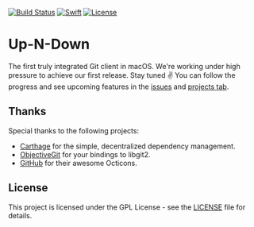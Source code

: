 [![Build Status](https://travis-ci.org/up-n-down/Up-N-Down.svg?branch=master)](https://travis-ci.org/up-n-down/Up-N-Down)
[![Swift](https://img.shields.io/badge/swift-3.0-lightgray.svg)](https://swift.org)
[![License](https://img.shields.io/badge/license-GPL--3.0-blue.svg)](LICENSE)


# Up-N-Down

The first truly integrated Git client in macOS. We're working under high pressure to achieve our first release. Stay tuned ✌️
You can follow the progress and see upcoming features in the [issues](https://github.com/up-n-down/Up-N-Down/issues) and [projects tab](https://github.com/up-n-down/Up-N-Down/projects).

## Thanks

Special thanks to the following projects:

- [Carthage](https://github.com/Carthage/Carthage) for the simple, decentralized dependency management.
- [ObjectiveGit](https://github.com/libgit2/objective-git) for your bindings to libgit2.
- [GitHub](https://octicons.github.com) for their awesome Octicons.

## License

This project is licensed under the GPL License - see the [LICENSE](LICENSE) file for details.
